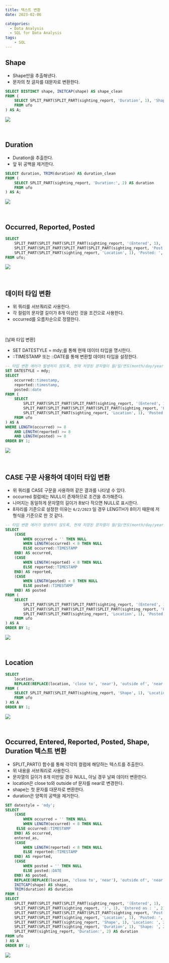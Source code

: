 ```yaml
---
title: 텍스트 변환
date: 2023-02-06

categories:
  - Data Analysis
  - SQL for Data Analysis
tags:
    - SQL
---
```


## Shape
- Shape만을 추출해낸다.
- 문자의 첫 글자를 대문자로 변환한다.
```sql
SELECT DISTINCT shape, INITCAP(shape) AS shape_clean
FROM (
	SELECT SPLIT_PART(SPLIT_PART(sighting_report, 'Duration', 1), 'Shape: ', 2) AS shape
	FROM ufo
) AS A;
```
![](https://velog.velcdn.com/images/ddoddo/post/64230feb-6e23-48a3-8ae5-49c85950909b/image.png)

<br>

## Duration
- Duration을 추출한다.
- 앞 뒤 공백을 제거한다.
```sql
SELECT duration, TRIM(duration) AS duration_clean
FROM (
	SELECT SPLIT_PART(sighting_report, 'Duration:', 2) AS duration
	FROM ufo
) AS A;
```
![](https://velog.velcdn.com/images/ddoddo/post/46f0b4b3-bf93-4214-9b7f-e67a44b89154/image.png)

<br>

## Occurred, Reported, Posted
```sql
SELECT
	SPLIT_PART(SPLIT_PART(SPLIT_PART(sighting_report, '(Entered', 1), 'Occurred : ', 2), 'Reported', 1) AS occurred,
	SPLIT_PART(SPLIT_PART(SPLIT_PART(SPLIT_PART(sighting_report, 'Post', 1), 'Reported: ', 2), ' AM', 1), ' PM', 1) AS reported,
	SPLIT_PART(SPLIT_PART(sighting_report, 'Location', 1), 'Posted: ', 2) AS posted
FROM ufo;
```
![](https://velog.velcdn.com/images/ddoddo/post/8ecb7c82-916b-4035-b7f4-b08f771ec5a2/image.png)

<br>

## 데이터 타입 변환
- 위 쿼리를 서브쿼리로 사용한다.
- 각 컬럼의 문자열 길이가 8개 이상인 것을 조건으로 사용한다.
- occurred를 오름차순으로 정렬한다.

<br>

[날짜 타입 변환]
- SET DATESTYLE = mdy;를 통해 현재 데이터 타입을 명시한다.
- ::TIMESTAMP 또는 ::DATE를 통해 변환할 데이터 타입을 설정한다.
```sql
-- 타입 변환 에러가 발생하지 않도록, 현재 저장된 문자열이 월/일/연도(month/day/year)의 포맷으로 저장되어 있음을 명시 
SET DATESTYLE = mdy;
SELECT
	occurred::timestamp,
	reported::timestamp,
	posted::date
FROM (
	SELECT
		SPLIT_PART(SPLIT_PART(SPLIT_PART(sighting_report, '(Entered', 1), 'Occurred : ', 2), 'Reported', 1) AS occurred,
		SPLIT_PART(SPLIT_PART(SPLIT_PART(SPLIT_PART(sighting_report, 'Post', 1), 'Reported: ', 2), ' AM', 1), ' PM', 1) AS reported,
		SPLIT_PART(SPLIT_PART(sighting_report, 'Location', 1), 'Posted: ', 2) AS posted
	FROM ufo
) AS A
WHERE LENGTH(occurred) >= 8
	AND LENGTH(reported) >= 8
	AND LENGTH(posted) >= 8
ORDER BY 1;
```
![](https://velog.velcdn.com/images/ddoddo/post/dc1e174b-b218-408f-84d9-d205596cfeab/image.png)

<br>

## CASE 구문 사용하여 데이터 타입 변환
- 위 쿼리를 CASE 구문을 사용하여 같은 결과를 나타낼 수 있다.
- occurred 컬럼에는 NULL이 존재하므로 조건을 추가해준다.
- 나머지는 동일하게 문자열의 길이가 8보다 작으면 NULL로 표시한다.
- 8자리를 기준으로 설정한 이유는 `6/2/2023` 일 경우 LENGTH가 8이기 때문에 저 형식을 기준으로 한 것 같다.
```sql
-- 타입 변환 에러가 발생하지 않도록, 현재 저장된 문자열이 월/일/연도(month/day/year)의 포맷으로 저장되어 있음을 명시 
SELECT
	(CASE
		WHEN occurred = '' THEN NULL
		WHEN LENGTH(occurred) < 8 THEN NULL
	 	ELSE occurred::TIMESTAMP
	END) AS occurred,
	(CASE
	 	WHEN LENGTH(reported) < 8 THEN NULL
	 	ELSE reported::TIMESTAMP
	END) AS reported,
	(CASE
	 	WHEN LENGTH(posted) < 8 THEN NULL
	 	ELSE posted::TIMESTAMP
	END) AS posted
FROM (
	SELECT
		SPLIT_PART(SPLIT_PART(SPLIT_PART(sighting_report, '(Entered', 1), 'Occurred : ', 2), 'Reported', 1) AS occurred,
		SPLIT_PART(SPLIT_PART(SPLIT_PART(SPLIT_PART(sighting_report, 'Post', 1), 'Reported: ', 2), ' AM', 1), ' PM', 1) AS reported,
		SPLIT_PART(SPLIT_PART(sighting_report, 'Location', 1), 'Posted: ', 2) AS posted
	FROM ufo
) AS A
ORDER BY 1;
```
![](https://velog.velcdn.com/images/ddoddo/post/435647b6-552e-4a4b-8afc-7fc030ceddae/image.png)

<br>

## Location
```sql
SELECT
	location,
	REPLACE(REPLACE(location, 'close to', 'near'), 'outside of', 'near') AS location_clean
FROM (
	SELECT SPLIT_PART(SPLIT_PART(sighting_report, 'Shape', 1), 'Location: ', 2) AS location
	FROM ufo
) AS A
ORDER BY 1;
```
![](https://velog.velcdn.com/images/ddoddo/post/beaa2fa0-609d-40b9-b49a-fd58d0133561/image.png)

<br>

## Occurred, Entered, Reported, Posted, Shape, Duration 텍스트 변환
- SPLIT_PART() 함수를 통해 각각의 컬럼에 해당하는 텍스트를 추출한다.
- 위 내용을 서브쿼리로 사용한다.
- 문자열의 길이가 8개 미만일 경우 NULL, 아닐 경우 날짜 데이터 변환한다.
- location은 close to와 outside of 문자를 near로 변경한다.
- shape는 첫 문자를 대문자로 변환한다.
- duration은 양쪽의 공백을 제거한다.
```sql
SET datestyle = 'mdy';
SELECT
	(CASE
	 	WHEN occurred = '' THEN NULL
	 	WHEN LENGTH(occurred) < 8 THEN NULL
	 ELSE occurred::TIMESTAMP
	END) AS occurred,
	entered_as,
	(CASE
	 	WHEN LENGTH(reported) < 8 THEN NULL
	 	ELSE reported::TIMESTAMP
	END) AS reported,
	(CASE
	 	WHEN posted = '' THEN NULL
	 	ELSE posted::DATE
	END) AS posted,
	REPLACE(REPLACE(location, 'close to', 'near'), 'outside of', 'near') AS location,
	INITCAP(shape) AS shape,
	TRIM(duration) AS duration
FROM (
SELECT
	SPLIT_PART(SPLIT_PART(SPLIT_PART(sighting_report, '(Entered', 1), 'Occurred : ', 2), 'Reported', 1) AS occurred,
	SPLIT_PART(SPLIT_PART(sighting_report, ')', 1), 'Entered as : ', 2) AS entered_as,
	SPLIT_PART(SPLIT_PART(SPLIT_PART(SPLIT_PART(sighting_report, 'Post', 1), 'Reported: ', 2), ' AM', 1), ' PM', 1) AS reported,
	SPLIT_PART(SPLIT_PART(sighting_report, 'Location', 1), 'Posted: ', 2) AS posted,
	SPLIT_PART(SPLIT_PART(sighting_report, 'Shape', 1), 'Location: ', 2) AS location,
	SPLIT_PART(SPLIT_PART(sighting_report, 'Duration', 1), 'Shape: ', 2) AS shape,
	SPLIT_PART(sighting_report, 'Duration:', 2) AS duration
FROM ufo
) AS A
ORDER BY 1;
```
![](https://velog.velcdn.com/images/ddoddo/post/a6708390-5a43-4487-8968-1130351083dd/image.png)
